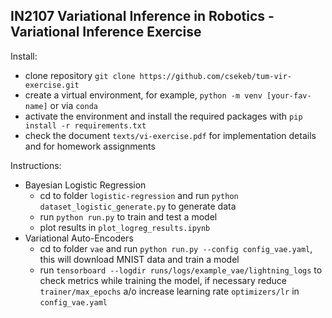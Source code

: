## IN2107 Variational Inference in Robotics - Variational Inference Exercise 

Install:

- clone repository `git clone https://github.com/csekeb/tum-vir-exercise.git`
- create a virtual environment, for example, `python -m venv [your-fav-name]` or via `conda`
- activate the environment and install the required packages with `pip install -r requirements.txt`
- check the document `texts/vi-exercise.pdf` for implementation details and for homework assignments

Instructions:

- Bayesian Logistic Regression
    - cd to folder `logistic-regression` and run `python dataset_logistic_generate.py` to generate data
    - run `python run.py` to train and test a model
    - plot results in `plot_logreg_results.ipynb`
- Variational Auto-Encoders
    - cd to folder `vae` and run `python run.py --config config_vae.yaml`, this will download MNIST data and train a model
    - run `tensorboard --logdir runs/logs/example_vae/lightning_logs`  to check metrics while training the model, if necessary reduce `trainer/max_epochs` a/o increase learning rate `optimizers/lr` in `config_vae.yaml`  

